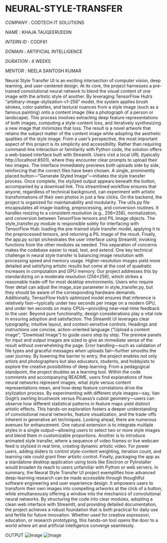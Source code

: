 # NEURAL-STYLE-TRANSFER

*COMPANY* : CODTECH IT SOLUTIONS

*NAME* : KHAJA TAUQEERUDDIN

*INTERN ID* : CODF61

*DOMAIN* : ARTIFICIAL INTELLIGENCE

*DURATION* : 4 WEEKS

*MENTOR* : NEELA SANTOSH KUMAR

Neural Style Transfer UI is an exciting intersection of computer vision, deep learning, and user-centered design. At its core, the project harnesses a pre-trained convolutional neural network to blend the visual content of one image with the artistic style of another. By leveraging TensorFlow Hub’s “arbitrary-image-stylization-v1-256” model, the system applies brush strokes, color palettes, and textural nuances from a style image (such as a famous painting) onto a content image (like a photograph of a person or landscape). This process involves extracting deep feature representations of both images, computing a style-content loss, and iteratively synthesizing a new image that minimizes that loss. The result is a novel artwork that retains the subject matter of the content image while adopting the aesthetic qualities of the style image.
From a user’s perspective, the most important aspect of this project is its simplicity and accessibility. Rather than requiring command-line interaction or familiarity with Python code, the solution offers a web-based interface built with Streamlit. Users visit a local URL (typically http://localhost:8501), where they encounter clear prompts to upload their two images. The interface immediately previews both uploads side by side, reinforcing that the correct files have been chosen. A single, prominently placed button—“Generate Styled Image”—initiates the style transfer process. Once complete, the stylized output appears beneath the button, accompanied by a download link. This streamlined workflow ensures that anyone, regardless of technical background, can experiment with artistic transformations of their own photos in just a few clicks.
On the backend, the project is organized for maintainability and modularity. The utils.py file encapsulates all image-loading, preprocessing, and conversion routines. It handles resizing to a consistent resolution (e.g., 256×256), normalization, and conversion between TensorFlow tensors and PIL Image objects. The style_transfer.py module is responsible solely for interfacing with TensorFlow Hub: loading the pre-trained style transfer model, applying it to the preprocessed tensors, and returning a PIL image of the result. Finally, the app.py script orchestrates the user interface using Streamlit, invoking functions from the other modules as needed. This separation of concerns makes the codebase easier to read, test, and extend.
One key technical challenge in neural style transfer is balancing image resolution with processing speed and memory usage. Higher-resolution images yield more detailed and satisfying artistic results but come at the cost of quadratic increases in computation and GPU memory. Our project addresses this by standardizing on a moderate resolution (256×256), which strikes a reasonable trade-off for most desktop environments. Users who require finer detail can adjust the image_size parameter in style_transfer.py, but they should be aware of the corresponding hardware demands. Additionally, TensorFlow Hub’s optimized model ensures that inference is relatively fast—typically under two seconds per image on a modern GPU, and under ten seconds on many CPUs—providing near–real-time feedback to the user.
Beyond pure functionality, design considerations play a vital role in ensuring adoption and satisfaction. The Streamlit UI leverages clear typography, intuitive layout, and context-sensitive controls. Headings and instructions use concise, action-oriented language (“Upload a content image”, “Download Image”) to guide users step by step. The preview panels for input and output images are sized to give an immediate sense of the result without overwhelming the page. Error handling—such as validation of file types and graceful messages when uploads fail—further smooths the user journey. By lowering the barrier to entry, the project enables not only artists and photographers but also educators, students, and hobbyists to explore the creative possibilities of deep learning.
From a pedagogical standpoint, the project doubles as a learning tool. Within the code comments and accompanying README, users find explanations of how neural networks represent images, what style versus content representations mean, and how deep feature correlations drive the stylization process. By experimenting with different style images—say, Van Gogh’s swirling brushwork versus Picasso’s cubist geometry—users can observe how different statistical patterns in feature maps yield distinct artistic effects. This hands-on exploration fosters a deeper understanding of convolutional neural networks, feature visualization, and the trade-offs inherent in generative art techniques.
Looking ahead, there are numerous avenues for enhancement. One natural extension is to integrate multiple styles in a single output—allowing users to select two or more style images and blend them in customizable proportions. Another is to introduce animated style transfer, where a sequence of video frames or live webcam feed is stylized in real time, creating dynamic artistic video. For power users, adding sliders to control style-content weighting, iteration count, and learning rate could grant finer artistic control. Finally, packaging the app as a standalone desktop application using tools like Electron or PyInstaller would broaden its reach to users unfamiliar with Python or web servers.
In summary, the Neural Style Transfer UI project exemplifies how advanced deep-learning research can be made accessible through thoughtful software engineering and user experience design. It empowers users to transform their own images into compelling artworks at the click of a button, while simultaneously offering a window into the mechanics of convolutional neural networks. By structuring the code into clear modules, adopting a clean web interface with Streamlit, and providing detailed documentation, the project achieves a robust foundation that is both practical for daily use and fertile for future innovation. Whether used for creative expression, education, or research prototyping, this hands-on tool opens the door to a world where art and artificial intelligence converge seamlessly.

OUTPUT
![Image](https://github.com/user-attachments/assets/bf80b9d7-bc68-484d-a3d7-1eadbd7d6bab)
![Image](https://github.com/user-attachments/assets/632c6ad5-25c3-4691-8730-469700bdbf27)

